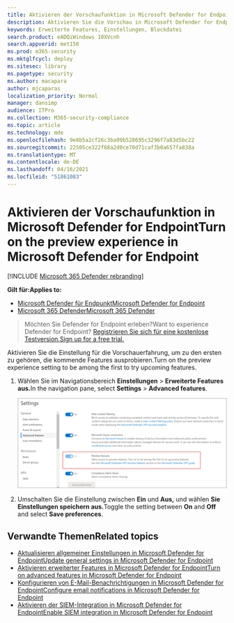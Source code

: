 ```yaml
---
title: Aktivieren der Vorschaufunktion in Microsoft Defender for Endpoint
description: Aktivieren Sie die Vorschau in Microsoft Defender for Endpoint, um anstehende Features auszuprobieren.
keywords: Erweiterte Features, Einstellungen, Blockdatei
search.product: eADQiWindows 10XVcnh
search.appverid: met150
ms.prod: m365-security
ms.mktglfcycl: deploy
ms.sitesec: library
ms.pagetype: security
ms.author: macapara
author: mjcaparas
localization_priority: Normal
manager: dansimp
audience: ITPro
ms.collection: M365-security-compliance
ms.topic: article
ms.technology: mde
ms.openlocfilehash: 9e8b5a2cf26c3ba99b528695c3296f7a83d5bc22
ms.sourcegitcommit: 22505ce322f68a2d0ce70d71caf3b0a657fa838a
ms.translationtype: MT
ms.contentlocale: de-DE
ms.lasthandoff: 04/16/2021
ms.locfileid: "51861083"
---
```

# <a name="turn-on-the-preview-experience-in-microsoft-defender-for-endpoint"></a><span data-ttu-id="c551c-104">Aktivieren der Vorschaufunktion in Microsoft Defender for Endpoint</span><span class="sxs-lookup"><span data-stu-id="c551c-104">Turn on the preview experience in Microsoft Defender for Endpoint</span></span>

[!INCLUDE [Microsoft 365 Defender rebranding](../../includes/microsoft-defender.md)]

<span data-ttu-id="c551c-105">**Gilt für:**</span><span class="sxs-lookup"><span data-stu-id="c551c-105">**Applies to:**</span></span>
- [<span data-ttu-id="c551c-106">Microsoft Defender für Endpunkt</span><span class="sxs-lookup"><span data-stu-id="c551c-106">Microsoft Defender for Endpoint</span></span>](https://go.microsoft.com/fwlink/p/?linkid=2154037)
- [<span data-ttu-id="c551c-107">Microsoft 365 Defender</span><span class="sxs-lookup"><span data-stu-id="c551c-107">Microsoft 365 Defender</span></span>](https://go.microsoft.com/fwlink/?linkid=2118804)


><span data-ttu-id="c551c-108">Möchten Sie Defender for Endpoint erleben?</span><span class="sxs-lookup"><span data-stu-id="c551c-108">Want to experience Defender for Endpoint?</span></span> [<span data-ttu-id="c551c-109">Registrieren Sie sich für eine kostenlose Testversion.</span><span class="sxs-lookup"><span data-stu-id="c551c-109">Sign up for a free trial.</span></span>](https://www.microsoft.com/microsoft-365/windows/microsoft-defender-atp?ocid=docs-wdatp-previewsettings-abovefoldlink)

<span data-ttu-id="c551c-110">Aktivieren Sie die Einstellung für die Vorschauerfahrung, um zu den ersten zu gehören, die kommende Features ausprobieren.</span><span class="sxs-lookup"><span data-stu-id="c551c-110">Turn on the preview experience setting to be among the first to try upcoming features.</span></span>

1. <span data-ttu-id="c551c-111">Wählen Sie im Navigationsbereich **Einstellungen**  >  **Erweiterte Features aus.**</span><span class="sxs-lookup"><span data-stu-id="c551c-111">In the navigation pane, select **Settings** > **Advanced features**.</span></span>

    ![Abbildung von Einstellungen und Vorschau](images/atp-preview-features.png)


2. <span data-ttu-id="c551c-113">Umschalten Sie die Einstellung zwischen **Ein** und **Aus,** und wählen **Sie Einstellungen speichern aus.**</span><span class="sxs-lookup"><span data-stu-id="c551c-113">Toggle the setting between **On** and **Off** and select **Save preferences**.</span></span>

## <a name="related-topics"></a><span data-ttu-id="c551c-114">Verwandte Themen</span><span class="sxs-lookup"><span data-stu-id="c551c-114">Related topics</span></span>
- [<span data-ttu-id="c551c-115">Aktualisieren allgemeiner Einstellungen in Microsoft Defender for Endpoint</span><span class="sxs-lookup"><span data-stu-id="c551c-115">Update general settings in Microsoft Defender for Endpoint</span></span>](data-retention-settings.md)
- [<span data-ttu-id="c551c-116">Aktivieren erweiterter Features in Microsoft Defender for Endpoint</span><span class="sxs-lookup"><span data-stu-id="c551c-116">Turn on advanced features in Microsoft Defender for Endpoint</span></span>](advanced-features.md)
- [<span data-ttu-id="c551c-117">Konfigurieren von E-Mail-Benachrichtigungen in Microsoft Defender for Endpoint</span><span class="sxs-lookup"><span data-stu-id="c551c-117">Configure email notifications in Microsoft Defender for Endpoint</span></span>](configure-email-notifications.md)
- [<span data-ttu-id="c551c-118">Aktivieren der SIEM-Integration in Microsoft Defender for Endpoint</span><span class="sxs-lookup"><span data-stu-id="c551c-118">Enable SIEM integration in Microsoft Defender for Endpoint</span></span>](enable-siem-integration.md)

